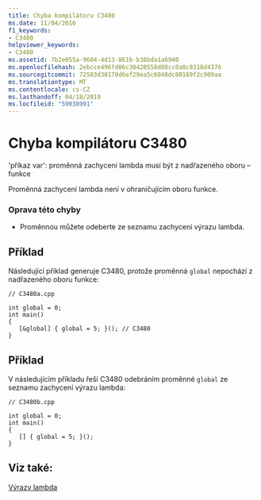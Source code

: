 ```yaml
---
title: Chyba kompilátoru C3480
ms.date: 11/04/2016
f1_keywords:
- C3480
helpviewer_keywords:
- C3480
ms.assetid: 7b2e055a-9604-4d13-861b-b38bda1a6940
ms.openlocfilehash: 2ebcce496fd06c30420558d80cc0a0c9318d4376
ms.sourcegitcommit: 72583d30170d6ef29ea5c6848dc00169f2c909aa
ms.translationtype: MT
ms.contentlocale: cs-CZ
ms.lasthandoff: 04/18/2019
ms.locfileid: "59038991"
---
```

# <a name="compiler-error-c3480"></a>Chyba kompilátoru C3480

'příkaz var': proměnná zachycení lambda musí být z nadřazeného oboru – funkce

Proměnná zachycení lambda není v ohraničujícím oboru funkce.

### <a name="to-correct-this-error"></a>Oprava této chyby

- Proměnnou můžete odeberte ze seznamu zachycení výrazu lambda.

## <a name="example"></a>Příklad

Následující příklad generuje C3480, protože proměnná `global` nepochází z nadřazeného oboru funkce:

```
// C3480a.cpp

int global = 0;
int main()
{
   [&global] { global = 5; }(); // C3480
}
```

## <a name="example"></a>Příklad

V následujícím příkladu řeší C3480 odebráním proměnné `global` ze seznamu zachycení výrazu lambda:

```
// C3480b.cpp

int global = 0;
int main()
{
   [] { global = 5; }();
}
```

## <a name="see-also"></a>Viz také:

[Výrazy lambda](../../cpp/lambda-expressions-in-cpp.md)